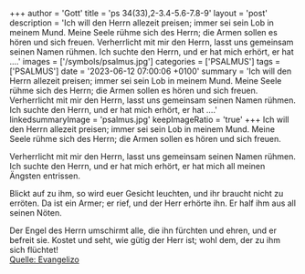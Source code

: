 +++
author = 'Gott'
title = 'ps 34(33),2-3.4-5.6-7.8-9'
layout = 'post'
description = 'Ich will den Herrn allezeit preisen; immer sei sein Lob in meinem Mund. Meine Seele rühme sich des Herrn; die Armen sollen es hören und sich freuen.  Verherrlicht mit mir den Herrn, lasst uns gemeinsam seinen Namen rühmen. Ich suchte den Herrn, und er hat mich erhört, er hat ....'
images = ['/symbols/psalmus.jpg']
categories = ['PSALMUS']
tags = ['PSALMUS']
date = '2023-06-12 07:00:06 +0100'
summary = 'Ich will den Herrn allezeit preisen; immer sei sein Lob in meinem Mund. Meine Seele rühme sich des Herrn; die Armen sollen es hören und sich freuen.  Verherrlicht mit mir den Herrn, lasst uns gemeinsam seinen Namen rühmen. Ich suchte den Herrn, und er hat mich erhört, er hat ....'
linkedsummaryImage = 'psalmus.jpg'
keepImageRatio = 'true'
+++
Ich will den Herrn allezeit preisen;
immer sei sein Lob in meinem Mund.
Meine Seele rühme sich des Herrn;
die Armen sollen es hören und sich freuen.

Verherrlicht mit mir den Herrn,
lasst uns gemeinsam seinen Namen rühmen.
Ich suchte den Herrn, und er hat mich erhört,
er hat mich all meinen Ängsten entrissen.<!--more-->

Blickt auf zu ihm, so wird euer Gesicht leuchten,
und ihr braucht nicht zu erröten.
Da ist ein Armer; er rief, und der Herr erhörte ihn.
Er half ihm aus all seinen Nöten.

Der Engel des Herrn umschirmt alle, die ihn fürchten und ehren,
und er befreit sie.
Kostet und seht, wie gütig der Herr ist;
wohl dem, der zu ihm sich flüchtet!<br> [Quelle: Evangelizo](https://evangeliumtagfuertag.org/DE/gospel)
